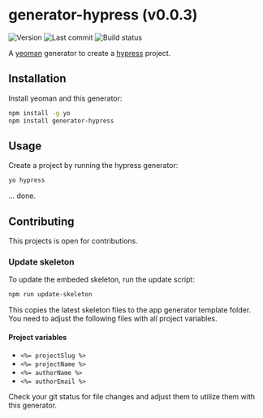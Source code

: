 # generator-hypress (v0.0.3)
![Version](https://img.shields.io/badge/version-v0.0.3-violet.svg)
![Last commit](https://img.shields.io/github/last-commit/hypress/generator-hypress.svg?style=flat)
![Build status](https://api.travis-ci.org/hypress/generator-hypress.svg?branch=develop)

A [yeoman] generator to create a [hypress] project.

## Installation
Install yeoman and this generator:

```bash
npm install -g yo
npm install generator-hypress
```

## Usage
Create a project by running the hypress generator:

```bash
yo hypress
```

… done.

## Contributing
This projects is open for contributions.

### Update skeleton
To update the embeded skeleton, run the update script:

```bash
npm run update-skeleton
```

This copies the latest skeleton files to the app generator template folder. 
You need to adjust the following files with all project variables.
 
#### Project variables
- `<%= projectSlug %>`
- `<%= projectName %>`
- `<%= authorName %>`
- `<%= authorEmail %>` 

Check your git status for file changes and adjust them to utilize them with this generator.



[hypress]: https://github.com/hypress
[yeoman]: https://yeoman.io/
